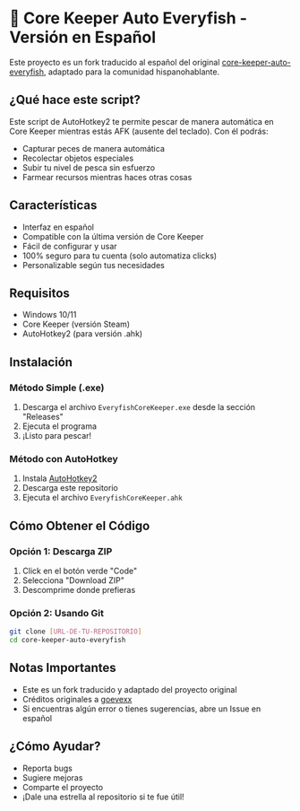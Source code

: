 # 🎣 Core Keeper Auto Everyfish - Versión en Español

Este proyecto es un fork traducido al español del original [core-keeper-auto-everyfish](https://github.com/goevexx/core-keeper-auto-everyfish/), adaptado para la comunidad hispanohablante.

## ¿Qué hace este script?

Este script de AutoHotkey2 te permite pescar de manera automática en Core Keeper mientras estás AFK (ausente del teclado). Con él podrás:

* Capturar peces de manera automática
* Recolectar objetos especiales
* Subir tu nivel de pesca sin esfuerzo
* Farmear recursos mientras haces otras cosas

## Características

* Interfaz en español
* Compatible con la última versión de Core Keeper
* Fácil de configurar y usar
* 100% seguro para tu cuenta (solo automatiza clicks)
* Personalizable según tus necesidades

## Requisitos

* Windows 10/11
* Core Keeper (versión Steam)
* AutoHotkey2 (para versión .ahk)

## Instalación

### Método Simple (.exe)

1. Descarga el archivo `EveryfishCoreKeeper.exe` desde la sección "Releases"
2. Ejecuta el programa
3. ¡Listo para pescar!

### Método con AutoHotkey

1. Instala [AutoHotkey2](https://www.autohotkey.com/)
2. Descarga este repositorio
3. Ejecuta el archivo `EveryfishCoreKeeper.ahk`

## Cómo Obtener el Código

### Opción 1: Descarga ZIP

1. Click en el botón verde "Code"
2. Selecciona "Download ZIP"
3. Descomprime donde prefieras

### Opción 2: Usando Git

```bash
git clone [URL-DE-TU-REPOSITORIO]
cd core-keeper-auto-everyfish
```

## Notas Importantes

* Este es un fork traducido y adaptado del proyecto original
* Créditos originales a [goevexx](https://github.com/goevexx/core-keeper-auto-everyfish/)
* Si encuentras algún error o tienes sugerencias, abre un Issue en español

## ¿Cómo Ayudar?

* Reporta bugs
* Sugiere mejoras
* Comparte el proyecto
* ¡Dale una estrella al repositorio si te fue útil!
